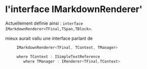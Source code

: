 ﻿
# l'interface IMarkdownRenderer' #

Actuellement définie ainsi : `interface IMarkdownRenderer<TFinal,TSpan,TBlock>`.

mieux aurait vallu une interface parlant de

```csharp
     IMarkdownRenderer<TFinal, TContext, TManager>

     where TContext : ISimpleTextReference
        where TManager : IRenderer<TFinal,TContext>
```

